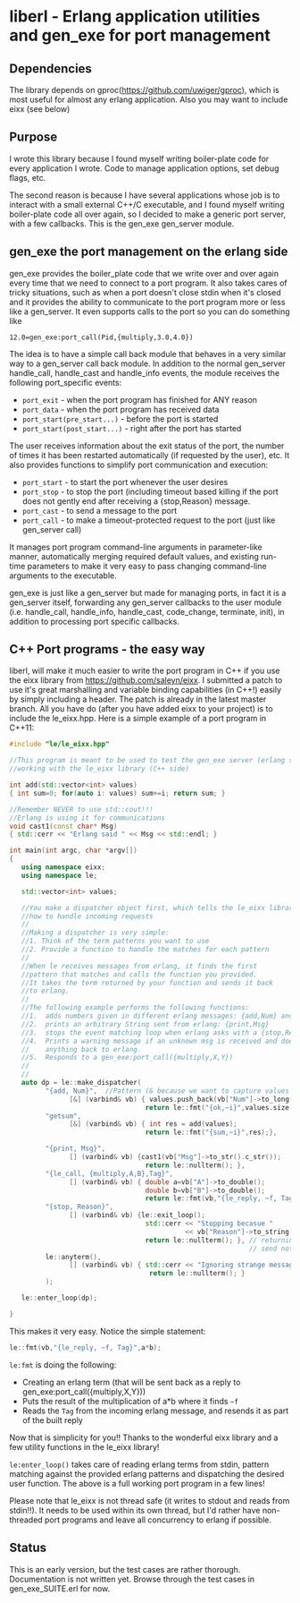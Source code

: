 # liberl - Erlang application utilities and gen\_exe for port management

## Dependencies
The library depends on gproc(https://github.com/uwiger/gproc), which is
most useful for almost any erlang application. Also you may want to
include eixx (see below)

## Purpose
I wrote this library because I found myself writing boiler-plate code
for every application I wrote. Code to manage application options,
set debug flags, etc.

The second reason is because I have several applications whose job
is to interact with a small external C++/C executable, and I found
myself writing boiler-plate code all over again, so I decided to make
a generic port server, with a few callbacks. This is the gen\_exe
gen\_server module.

## gen_exe the port management on the erlang side
gen_exe provides the boiler_plate code that we write over and over again every
time that we need to connect to a port program. It also takes cares of tricky
situations, such as when a port doesn't close stdin when it's closed and it
provides the ability to communicate to the port program more or less like a
gen_server. It even supports calls to the port so you can do something like

`12.0=gen_exe:port_call(Pid,{multiply,3.0,4.0})`

The idea is to have a simple call back module that behaves in a
very similar way to a gen_server call back module. In addition to the normal
gen_server handle_call, handle_cast and handle_info events, the module receives
the following port_specific events:

* `port_exit` - when the port program has finished for ANY reason
* `port_data` - when the port program has received data
* `port_start(pre_start...)` - before the port is started
* `port_start(post_start...)` - right after the port has started

The user receives information about the exit status of the port, the number
of times it has been restarted automatically (if requested by the user), etc.
It also provides functions to simplify port communication and execution:
* `port_start` - to start the port whenever the user desires
* `port_stop`  - to stop the port (including timeout based killing if the port
                 does not gently end after receiving a {stop,Reason} message.
* `port_cast`  - to send a message to the port
* `port_call`  - to make a timeout-protected request to the port (just like
                 gen_server call)

It manages port program command-line arguments in parameter-like manner,
automatically merging required default values, and existing run-time parameters
to make it very easy to pass changing command-line arguments to the executable.

gen_exe is just like a gen_server but made for managing ports, in fact it is
a gen_server itself, forwarding any gen_server callbacks to the user module
(i.e. handle_call, handle_info, handle_cast, code_change, terminate, init), in
addition to processing port specific callbacks.

## C++ Port programs - the easy way

liberl, will make it much easier to write the port program in C++ if
you use the eixx library from https://github.com/saleyn/eixx. I
submitted a patch to use it's great marshalling
and variable binding capabilities (in C++!) easily by simply including
a header. The patch is already in the latest master branch.
All you have do (after you have added eixx to your project)
is to include the le\_eixx.hpp. Here is a simple example of a port
program in C++11:

```C++
#include "le/le_eixx.hpp"

//This program is meant to be used to test the gen_exe server (erlang side)
//working with the le_eixx library (C++ side)

int add(std::vector<int> values)
{ int sum=0; for(auto i: values) sum+=i; return sum; }

//Remember NEVER to use std::cout!!!
//Erlang is using it for communications
void cast1(const char* Msg)
{ std::cerr << "Erlang said " << Msg << std::endl; }

int main(int argc, char *argv[])
{
   using namespace eixx;
   using namespace le;

   std::vector<int> values;

   //You make a dispatcher object first, which tells the le_eixx library
   //how to handle incoming requests
   //
   //Making a dispatcher is very simple:
   //1. Think of the term patterns you want to use
   //2. Provide a function to handle the matches for each pattern
   //
   //When le receives messages from erlang, it finds the first
   //pattern that matches and calls the function you provided.
   //It takes the term returned by your function and sends it back
   //to erlang.
   //
   //The following example performs the following functions:
   //1.  adds numbers given in different erlang messages: {add,Num} and getsum
   //2.  prints an arbitrary String sent from erlang: {print,Msg}
   //3.  stops the event matching loop when erlang asks with a {stop,Reason} msg
   //4.  Prints a warning message if an unknown msg is received and does not send
   //    anything back to erlang.
   //5.  Responds to a gen_exe:port_call({multiply,X,Y})
   //
   //
   auto dp = le::make_dispatcher(
         "{add, Num}",  //Pattern (& because we want to capture values by reference)
               [&] (varbind& vb) { values.push_back(vb["Num"]->to_long());
                                  return le::fmt("{ok,~i}",values.size());}, //Function
         "getsum",
               [&] (varbind& vb) { int res = add(values);
                                  return le::fmt("{sum,~i}",res);},

         "{print, Msg}",
               [] (varbind& vb) {cast1(vb["Msg"]->to_str().c_str());
                                  return le::nullterm(); },
         "{le_call, {multiply,A,B},Tag}",
               [] (varbind& vb) { double a=vb["A"]->to_double();
                                  double b=vb["B"]->to_double();
                                  return le::fmt(vb,"{le_reply, ~f, Tag}",a*b); },
         "{stop, Reason}",
               [] (varbind& vb) {le::exit_loop();
                                  std::cerr << "Stopping becasue "
                                            << vb["Reason"]->to_string() << std::endl;
                                  return le::nullterm(); }, // returning le:nullterm() allows you to
                                                            // send nothing back to erlang
         le::anyterm(),
               [] (varbind& vb) { std::cerr << "Ignoring strange message";
                                   return le::nullterm(); }
         );

   le::enter_loop(dp);

}
```

This makes it very easy. Notice the simple statement: 

```C++
le::fmt(vb,"{le_reply, ~f, Tag}",a*b);
``` 

`le:fmt` is doing the following:
* Creating an erlang term (that will be sent back as a reply to
  gen_exe:port_call({multiply,X,Y}))
* Puts the result of the multiplication of a*b where it finds `~f`
* Reads the `Tag` from the incoming erlang message, and resends it as part of
  the built reply

Now that is simplicity for you!! Thanks to the wonderful eixx library and a few
utility functions in the le_eixx library!

`le:enter_loop()` takes care of reading erlang terms from stdin, pattern
matching against the provided erlang patterns and dispatching the desired user
function. The above is a full working port program in a few lines!

Please note that le_eixx is not thread safe (it writes to stdout and reads from
stdin!!). It needs to be used within its own thread, but I'd rather have
non-threaded port programs and leave all concurrency to erlang if possible.

## Status
This is an early version, but the test cases are rather thorough. Documentation
is not written yet. Browse through the test cases in gen_exe_SUITE.erl for now.
